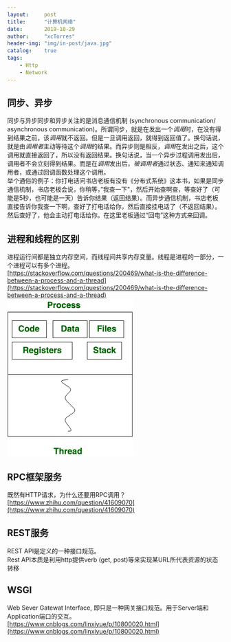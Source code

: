 ```yaml
---
layout:     post
title:      "计算机网络"
date:       2019-10-29
author:     "xcTorres"
header-img: "img/in-post/java.jpg"
catalog:    true
tags:
    - Http
    - Network
---
```

## 同步、异步
同步与异步同步和异步关注的是消息通信机制 (synchronous communication/ asynchronous communication)。所谓同步，就是在发出一个*调用*时，在没有得到结果之前，该*调用*就不返回。但是一旦调用返回，就得到返回值了。换句话说，就是由*调用者*主动等待这个*调用*的结果。而异步则是相反，*调用*在发出之后，这个调用就直接返回了，所以没有返回结果。换句话说，当一个异步过程调用发出后，调用者不会立刻得到结果。而是在*调用*发出后，*被调用者*通过状态、通知来通知调用者，或通过回调函数处理这个调用。  
举个通俗的例子：你打电话问书店老板有没有《分布式系统》这本书，如果是同步通信机制，书店老板会说，你稍等，”我查一下"，然后开始查啊查，等查好了（可能是5秒，也可能是一天）告诉你结果（返回结果）。而异步通信机制，书店老板直接告诉你我查一下啊，查好了打电话给你，然后直接挂电话了（不返回结果）。然后查好了，他会主动打电话给你。在这里老板通过“回电”这种方式来回调。

## 进程和线程的区别
进程运行间都是独立内存空间，而线程间共享内存变量。线程是进程的一部分，一个进程可以有多个进程。  
[https://stackoverflow.com/questions/200469/what-is-the-difference-between-a-process-and-a-thread](https://stackoverflow.com/questions/200469/what-is-the-difference-between-a-process-and-a-thread)
![process-thread](/img/in-post/process-thread.png)

## RPC框架服务  
既然有HTTP请求，为什么还要用RPC调用？  
[https://www.zhihu.com/question/41609070](https://www.zhihu.com/question/41609070)


## REST服务  
REST API是定义的一种接口规范。  
Rest API本质是利用http提供verb (get, post)等来实现某URL所代表资源的状态转移

## WSGI
Web Sever Gatewat Interface, 即只是一种网关接口规范。用于Server端和Application端口的交互。
[https://www.cnblogs.com/linxiyue/p/10800020.html](https://www.cnblogs.com/linxiyue/p/10800020.html)
